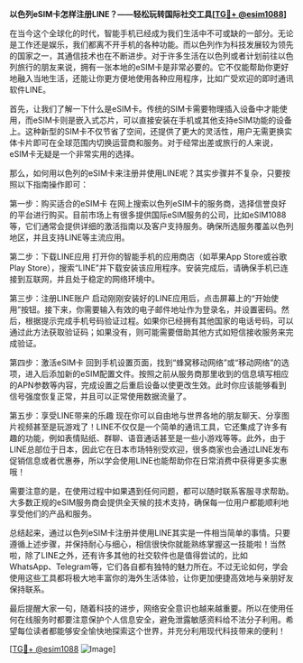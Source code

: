 **以色列eSIM卡怎样注册LINE？——轻松玩转国际社交工具[[TG💪+ @esim1088](https://t.me/s/esim1088)]**

在当今这个全球化的时代，智能手机已经成为我们生活中不可或缺的一部分。无论是工作还是娱乐，我们都离不开手机的各种功能。而以色列作为科技发展较为领先的国家之一，其通信技术也在不断进步。对于许多生活在以色列或者计划前往以色列旅行的朋友来说，拥有一张本地的eSIM卡是非常必要的。它不仅能帮助你更好地融入当地生活，还能让你更方便地使用各种应用程序，比如广受欢迎的即时通讯软件LINE。

首先，让我们了解一下什么是eSIM卡。传统的SIM卡需要物理插入设备中才能使用，而eSIM卡则是嵌入式芯片，可以直接安装在手机或其他支持eSIM功能的设备上。这种新型的SIM卡不仅节省了空间，还提供了更大的灵活性，用户无需更换实体卡片即可在全球范围内切换运营商和服务。对于经常出差或旅行的人来说，eSIM卡无疑是一个非常实用的选择。

那么，如何用以色列的eSIM卡来注册并使用LINE呢？其实步骤并不复杂，只要按照以下指南操作即可：

第一步：购买适合的eSIM卡
在网上搜索以色列eSIM卡的服务商，选择信誉良好的平台进行购买。目前市场上有很多提供国际eSIM服务的公司，比如eSIM1088等，它们通常会提供详细的激活指南以及客户支持服务。确保所选服务覆盖以色列地区，并且支持LINE等主流应用。

第二步：下载LINE应用
打开你的智能手机的应用商店（如苹果App Store或谷歌Play Store），搜索“LINE”并下载安装该应用程序。安装完成后，请确保手机已连接到互联网，并且处于稳定的网络环境中。

第三步：注册LINE账户
启动刚刚安装好的LINE应用后，点击屏幕上的“开始使用”按钮。接下来，你需要输入有效的电子邮件地址作为登录名，并设置密码。然后，根据提示完成手机号码验证过程。如果你已经拥有其他国家的电话号码，可以通过此方法获取验证码；如果没有，则可能需要借助其他方式如短信接收服务来完成验证。

第四步：激活eSIM卡
回到手机设置页面，找到“蜂窝移动网络”或“移动网络”的选项，进入后添加新的eSIM配置文件。按照之前从服务商那里收到的信息填写相应的APN参数等内容，完成设置之后重启设备以使更改生效。此时你应该能够看到信号强度恢复正常，并且可以正常使用数据流量了。

第五步：享受LINE带来的乐趣
现在你可以自由地与世界各地的朋友聊天、分享图片视频甚至是玩游戏了！LINE不仅仅是一个简单的通讯工具，它还集成了许多有趣的功能，例如表情贴纸、群聊、语音通话甚至是一些小游戏等等。此外，由于LINE总部位于日本，因此它在日本市场特别受欢迎，很多商家也会通过LINE发布促销信息或者优惠券，所以学会使用LINE也能帮助你在日常消费中获得更多实惠哦！

需要注意的是，在使用过程中如果遇到任何问题，都可以随时联系客服寻求帮助。大多数正规的eSIM服务商会提供全天候的技术支持，确保每一位用户都能顺利地享受他们的产品和服务。

总结起来，通过以色列eSIM卡注册并使用LINE其实是一件相当简单的事情。只要遵循上述步骤，并保持耐心与细心，相信很快你就能熟练掌握这一技能啦！当然啦，除了LINE之外，还有许多其他的社交软件也是值得尝试的，比如WhatsApp、Telegram等，它们各自都有独特的魅力所在。不过无论如何，学会使用这些工具都将极大地丰富你的海外生活体验，让你更加便捷高效地与亲朋好友保持联系。

最后提醒大家一句，随着科技的进步，网络安全意识也越来越重要。所以在使用任何在线服务时都要注意保护个人信息安全，避免泄露敏感资料给不法分子利用。希望每位读者都能够安全愉快地探索这个世界，并充分利用现代科技带来的便利！

[[TG💪+ @esim1088](https://t.me/s/esim1088) ![Image](https://i.postimg.cc/4NQfJmqS/Snipaste-2025-05-13-00-14-12.png)]